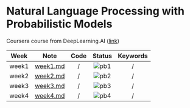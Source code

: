 # Natural Language Processing with Probabilistic Models

Coursera course from DeepLearning.AI ([link](https://www.coursera.org/learn/probabilistic-models-in-nlp))

<div align="center">

| **Week** |                                        **Note**                                         | **Code** |             **Status**             | **Keywords** |
| :------: | :-------------------------------------------------------------------------------------: | :------: | :--------------------------------: | :----------: |
|  week1   | [week1.md](https://github.com/yixiaowang2001/NLP_Notes/blob/main/Course2/note/week1.md) |    /     | ![pb1](https://progress-bar.dev/0) |      /       |
|  week2   | [week2.md](https://github.com/yixiaowang2001/NLP_Notes/blob/main/Course2/note/week2.md) |    /     | ![pb2](https://progress-bar.dev/0) |      /       |
|  week3   | [week3.md](https://github.com/yixiaowang2001/NLP_Notes/blob/main/Course2/note/week3.md) |    /     | ![pb3](https://progress-bar.dev/0) |      /       |
|  week4   | [week4.md](https://github.com/yixiaowang2001/NLP_Notes/blob/main/Course2/note/week4.md) |    /     | ![pb4](https://progress-bar.dev/0) |      /       |

</div>

